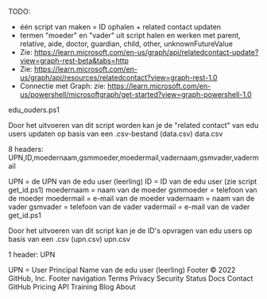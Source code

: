 TODO:

* één script van maken = ID ophalen + related contact updaten
* termen "moeder" en "vader" uit script halen en werken met parent, relative, aide, doctor, guardian, child, other, unknownFutureValue
* Zie: https://learn.microsoft.com/en-us/graph/api/relatedcontact-update?view=graph-rest-beta&tabs=http
* Zie: https://learn.microsoft.com/en-us/graph/api/resources/relatedcontact?view=graph-rest-1.0
* Connectie met Graph: zie: https://learn.microsoft.com/en-us/powershell/microsoftgraph/get-started?view=graph-powershell-1.0

edu_ouders.ps1

Door het uitvoeren van dit script worden kan je de "related contact" van edu users updaten op basis van een .csv-bestand (data.csv)
data.csv

8 headers: UPN,ID,moedernaam,gsmmoeder,moedermail,vadernaam,gsmvader,vadermail

UPN = de UPN van de edu user (leerling)
ID = ID van de edu user (zie script get_id.ps1)
moedernaam = naam van de moeder
gsmmoeder = telefoon van de moeder
moedermail = e-mail van de moeder
vadernaam = naam van de vader
gsmvader = telefoon van de vader
vadermail = e-mail van de vader
get_id.ps1

Door het uitvoeren van dit script kan je de ID's opvragen van edu users op basis van een .csv (upn.csv)
upn.csv

1 header: UPN

UPN = User Principal Name van de edu user (leerling)
Footer
© 2022 GitHub, Inc.
Footer navigation
Terms
Privacy
Security
Status
Docs
Contact GitHub
Pricing
API
Training
Blog
About
